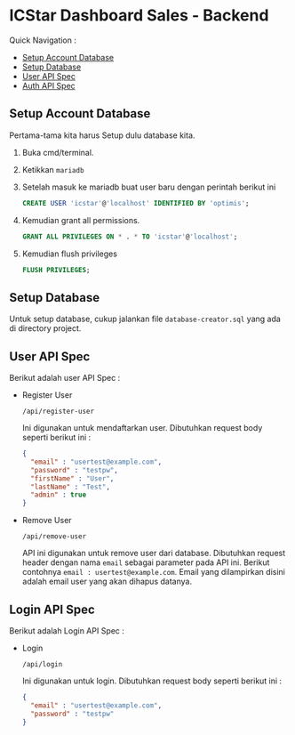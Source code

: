 # ICStar Dashboard Sales - Backend

Quick Navigation :
- [Setup Account Database](#setup-account-database)
- [Setup Database](#setup-database)
- [User API Spec](#user-api-spec)
- [Auth API Spec](#login-api-spec)

## Setup Account Database

Pertama-tama kita harus Setup dulu database kita.

1. Buka cmd/terminal.
2. Ketikkan `mariadb`
3. Setelah masuk ke mariadb buat user baru dengan perintah berikut ini

    ```sql
    CREATE USER 'icstar'@'localhost' IDENTIFIED BY 'optimis';
    ```
4. Kemudian grant all permissions.
    ```sql
    GRANT ALL PRIVILEGES ON * . * TO 'icstar'@'localhost';
    ```
5. Kemudian flush privileges
    ```sql
    FLUSH PRIVILEGES;
    ```

## Setup Database

Untuk setup database, cukup jalankan file `database-creator.sql` yang ada di directory project.

## User API Spec

Berikut adalah user API Spec :
- Register User <br>
  ```
  /api/register-user
  ```
  Ini digunakan untuk mendaftarkan user. Dibutuhkan request body seperti berikut ini :
   
  ```json
  {
    "email" : "usertest@example.com",
    "password" : "testpw",
    "firstName" : "User",
    "lastName" : "Test",
    "admin" : true
  }
  ```
  

- Remove User <br>
  ```
  /api/remove-user
  ```
  API ini digunakan untuk remove user dari database. Dibutuhkan request header dengan nama `email` sebagai parameter
  pada API ini. Berikut contohnya `email : usertest@example.com`. Email yang dilampirkan disini adalah email user yang
  akan dihapus datanya.

## Login API Spec

Berikut adalah Login API Spec :
- Login
  ```
  /api/login
  ```
  Ini digunakan untuk login. Dibutuhkan request body seperti berikut ini :
  ```json
  {
    "email" : "usertest@example.com",
    "password" : "testpw"
  }
  ```